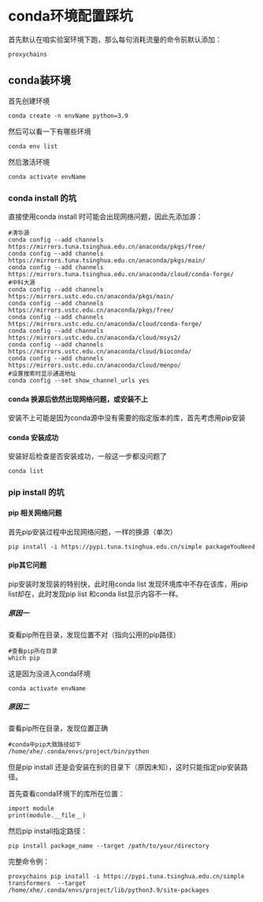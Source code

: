 # conda环境配置踩坑

首先默认在咱实验室环境下跑，那么每句消耗流量的命令前默认添加：

```
proxychains
```

## conda装环境

首先创建环境

```
conda create -n envName python=3.9
```

然后可以看一下有哪些环境

```
conda env list
```

然后激活环境

```
conda activate envName
```

### conda install 的坑

直接使用conda install 时可能会出现网络问题，因此先添加源：

```
#清华源
conda config --add channels https://mirrors.tuna.tsinghua.edu.cn/anaconda/pkgs/free/
conda config --add channels https://mirrors.tuna.tsinghua.edu.cn/anaconda/pkgs/main/
conda config --add channels https://mirrors.tuna.tsinghua.edu.cn/anaconda/cloud/conda-forge/
#中科大源
conda config --add channels https://mirrors.ustc.edu.cn/anaconda/pkgs/main/
conda config --add channels https://mirrors.ustc.edu.cn/anaconda/pkgs/free/
conda config --add channels https://mirrors.ustc.edu.cn/anaconda/cloud/conda-forge/
conda config --add channels https://mirrors.ustc.edu.cn/anaconda/cloud/msys2/
conda config --add channels https://mirrors.ustc.edu.cn/anaconda/cloud/bioconda/
conda config --add channels https://mirrors.ustc.edu.cn/anaconda/cloud/menpo/
#设置搜索时显示通道地址
conda config --set show_channel_urls yes
```

#### conda 换源后依然出现网络问题，或安装不上

安装不上可能是因为conda源中没有需要的指定版本的库，首先考虑用pip安装

#### conda 安装成功

安装好后检查是否安装成功，一般这一步都没问题了

```
conda list
```

### pip install 的坑

#### pip 相关网络问题

首先pip安装过程中出现网络问题，一样的换源（单次）

```
pip install -i https://pypi.tuna.tsinghua.edu.cn/simple packageYouNeed 
```

#### pip其它问题

pip安装时发现装的特别快，此时用conda list 发现环境库中不存在该库，用pip list却在，此时发现pip list 和conda list显示内容不一样。

##### 原因一

查看pip所在目录，发现位置不对（指向公用的pip路径）

```
#查看pip所在目录
which pip
```

这是因为没进入conda环境

```
conda activate envName
```

##### 原因二

查看pip所在目录，发现位置正确

```
#conda中pip大致路径如下
/home/xhe/.conda/envs/project/bin/python
```

但是pip install 还是会安装在别的目录下（原因未知），这时只能指定pip安装路径。

首先查看conda环境下的库所在位置：

```
import module
print(module.__file__)
```

然后pip install指定路径：

```
pip install package_name --target /path/to/your/directory
```

完整命令例：

```
proxychains pip install -i https://pypi.tuna.tsinghua.edu.cn/simple transformers  --target /home/xhe/.conda/envs/project/lib/python3.9/site-packages
```

